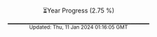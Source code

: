 <p align="center">
⏳Year Progress (2.75 %) <br>
▁▁▁▁▁▁▁▁▁▁▁▁▁▁▁▁▁▁▁▁▁▁▁▁▁▁▁▁▁▁ <br>
<sub>Updated: Thu, 11 Jan 2024 01:16:05 GMT</sub>
</p>

